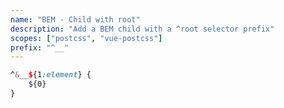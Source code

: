 ```yaml
---
name: "BEM - Child with root"
description: "Add a BEM child with a ^root selector prefix"
scopes: ["postcss", "vue-postcss"]
prefix: "^__"
---
```


```scss
^&__${1:element} {
	${0}
}
```
